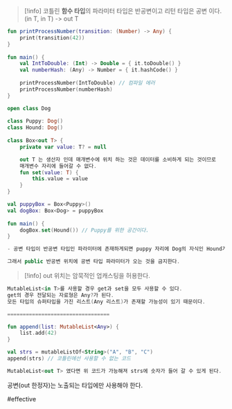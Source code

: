> [!info] 코틀린 **함수 타입**의 파라미터 타입은 반공변이고 리턴 타입은 공변 이다.
> (in T, in T) -> out T

``` kotlin
fun printProcessNumber(transition: (Number) -> Any) {  
    print(transition(42))  
}  
  
fun main() {  
    val IntToDouble: (Int) -> Double = { it.toDouble() }  
    val numberHash: (Any) -> Number = { it.hashCode() }  
  
    printProcessNumber(IntToDouble) // 컴파일 에러
    printProcessNumber(numberHash)  
}
```

``` kotlin
open class Dog  
  
class Puppy: Dog()  
class Hound: Dog()  
  
class Box<out T> {  
    private var value: T? = null  

	out T 는 생산자 인데 매개변수에 위치 하는 것은 데이터를 소비하게 되는 것이므로
	매개변수 자리에 들어갈 수 없다.
    fun set(value: T) {  
        this.value = value  
    }  
}  

val puppyBox = Box<Puppy>()  
val dogBox: Box<Dog> = puppyBox  
  
fun main() {  
    dogBox.set(Hound()) // Puppy를 위한 공간이다.  
}

- 공변 타입이 반공변 타입인 파라미터에 존재하게되면 puppy 자리에 Dog의 자식인 Hound가 올 수 잇게 된다.

그래서 public 반공변 위치에 공변 타입 파라미터가 오는 것을 금지한다.
```

> [!info] out 위치는 암묵적인 업캐스팅을 허용한다.

``` kotlin
MutableList<in T>를 사용할 경우 get과 set을 모두 사용할 수 있다.
get의 경우 전달되는 자료형은 Any?가 된다.
모든 타입의 슈퍼타입을 가진 리스트(Any 리스트)가 존재할 가능성이 있기 때문이다.

=================================

fun append(list: MutableList<Any>) {
	list.add(42)
}

val strs = mutableListOf<String>("A", "B", "C")
append(strs) // 코틀린에선 사용할 수 없는 코드

MutableList<out T> 였다면 위 코드가 가능해져 strs에 숫자가 들어 갈 수 있게 된다.
```
공변(out 한정자)는 노출되는 타입에만 사용해야 한다.

#effective 